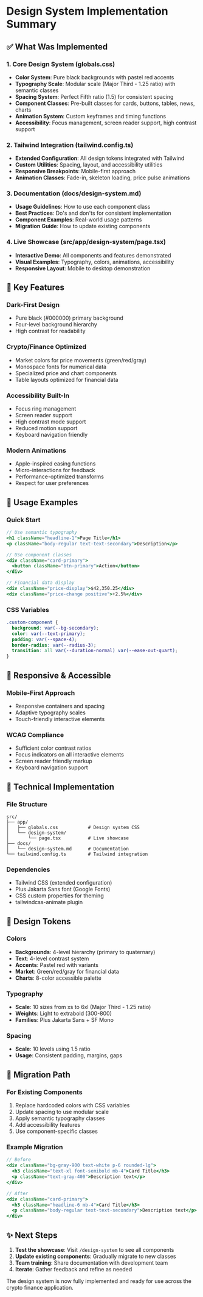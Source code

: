 # Design System Implementation Summary

## ✅ What Was Implemented

### 1. Core Design System (globals.css)
- **Color System**: Pure black backgrounds with pastel red accents
- **Typography Scale**: Modular scale (Major Third - 1.25 ratio) with semantic classes
- **Spacing System**: Perfect Fifth ratio (1.5) for consistent spacing
- **Component Classes**: Pre-built classes for cards, buttons, tables, news, charts
- **Animation System**: Custom keyframes and timing functions
- **Accessibility**: Focus management, screen reader support, high contrast support

### 2. Tailwind Integration (tailwind.config.ts)
- **Extended Configuration**: All design tokens integrated with Tailwind
- **Custom Utilities**: Spacing, layout, and accessibility utilities
- **Responsive Breakpoints**: Mobile-first approach
- **Animation Classes**: Fade-in, skeleton loading, price pulse animations

### 3. Documentation (docs/design-system.md)
- **Usage Guidelines**: How to use each component class
- **Best Practices**: Do's and don'ts for consistent implementation
- **Component Examples**: Real-world usage patterns
- **Migration Guide**: How to update existing components

### 4. Live Showcase (src/app/design-system/page.tsx)
- **Interactive Demo**: All components and features demonstrated
- **Visual Examples**: Typography, colors, animations, accessibility
- **Responsive Layout**: Mobile to desktop demonstration

## 🎯 Key Features

### Dark-First Design
- Pure black (#000000) primary background
- Four-level background hierarchy
- High contrast for readability

### Crypto/Finance Optimized
- Market colors for price movements (green/red/gray)
- Monospace fonts for numerical data
- Specialized price and chart components
- Table layouts optimized for financial data

### Accessibility Built-In
- Focus ring management
- Screen reader support
- High contrast mode support
- Reduced motion support
- Keyboard navigation friendly

### Modern Animations
- Apple-inspired easing functions
- Micro-interactions for feedback
- Performance-optimized transforms
- Respect for user preferences

## 🚀 Usage Examples

### Quick Start
```jsx
// Use semantic typography
<h1 className="headline-1">Page Title</h1>
<p className="body-regular text-text-secondary">Description</p>

// Use component classes
<div className="card-primary">
  <button className="btn-primary">Action</button>
</div>

// Financial data display
<div className="price-display">$42,350.25</div>
<div className="price-change positive">+2.5%</div>
```

### CSS Variables
```css
.custom-component {
  background: var(--bg-secondary);
  color: var(--text-primary);
  padding: var(--space-4);
  border-radius: var(--radius-3);
  transition: all var(--duration-normal) var(--ease-out-quart);
}
```

## 📱 Responsive & Accessible

### Mobile-First Approach
- Responsive containers and spacing
- Adaptive typography scales
- Touch-friendly interactive elements

### WCAG Compliance
- Sufficient color contrast ratios
- Focus indicators on all interactive elements
- Screen reader friendly markup
- Keyboard navigation support

## 🔧 Technical Implementation

### File Structure
```
src/
├── app/
│   ├── globals.css           # Design system CSS
│   └── design-system/
│       └── page.tsx          # Live showcase
├── docs/
│   └── design-system.md      # Documentation
└── tailwind.config.ts        # Tailwind integration
```

### Dependencies
- Tailwind CSS (extended configuration)
- Plus Jakarta Sans font (Google Fonts)
- CSS custom properties for theming
- tailwindcss-animate plugin

## 🎨 Design Tokens

### Colors
- **Backgrounds**: 4-level hierarchy (primary to quaternary)
- **Text**: 4-level contrast system
- **Accents**: Pastel red with variants
- **Market**: Green/red/gray for financial data
- **Charts**: 8-color accessible palette

### Typography
- **Scale**: 10 sizes from xs to 6xl (Major Third - 1.25 ratio)
- **Weights**: Light to extrabold (300-800)
- **Families**: Plus Jakarta Sans + SF Mono

### Spacing
- **Scale**: 10 levels using 1.5 ratio
- **Usage**: Consistent padding, margins, gaps

## 🔄 Migration Path

### For Existing Components
1. Replace hardcoded colors with CSS variables
2. Update spacing to use modular scale
3. Apply semantic typography classes
4. Add accessibility features
5. Use component-specific classes

### Example Migration
```jsx
// Before
<div className="bg-gray-900 text-white p-6 rounded-lg">
  <h3 className="text-xl font-semibold mb-4">Card Title</h3>
  <p className="text-gray-400">Description text</p>
</div>

// After
<div className="card-primary">
  <h3 className="headline-6 mb-4">Card Title</h3>
  <p className="body-regular text-text-secondary">Description text</p>
</div>
```

## ✨ Next Steps

1. **Test the showcase**: Visit `/design-system` to see all components
2. **Update existing components**: Gradually migrate to new classes
3. **Team training**: Share documentation with development team
4. **Iterate**: Gather feedback and refine as needed

The design system is now fully implemented and ready for use across the crypto finance application.
